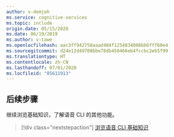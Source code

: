 ```yaml
---
author: v-demjoh
ms.service: cognitive-services
ms.topic: include
origin.date: 05/15/2020
ms.date: 06/19/2019
ms.author: v-tawe
ms.openlocfilehash: aac3ff942758aaad484f1254834008bb6fff60e4
ms.sourcegitcommit: d24e12d49708bbe78db450466eb4fccbc2eb5f99
ms.translationtype: HT
ms.contentlocale: zh-CN
ms.lasthandoff: 07/01/2020
ms.locfileid: "85611913"
---
```

## <a name="next-steps"></a>后续步骤

继续浏览基础知识，了解语音 CLI 的其他功能。

> [!div class="nextstepaction"]
> [浏览语音 CLI 基础知识](../../spx-basics.md)
